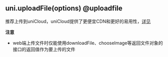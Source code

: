 ## uni.uploadFile(options) @uploadfile

<!-- UTSAPIJSON.uploadFile.description -->

推荐上传到uniCloud，uniCloud提供了更便宜CDN和更好的易用性，[详见](https://doc.dcloud.net.cn/uniCloud/storage.html)

<!-- UTSAPIJSON.uploadFile.param -->

<!-- UTSAPIJSON.uploadFile.returnValue -->

<!-- UTSAPIJSON.uploadFile.example -->

<!-- UTSAPIJSON.uploadFile.compatibility -->

<!-- UTSAPIJSON.uploadFile.tutorial -->

<!-- UTSAPIJSON.upload-file.example -->

<!-- UTSAPIJSON.general_type.name -->

<!-- UTSAPIJSON.general_type.param -->

**注意**

- web端上传文件时仅能使用downloadFile、chooseImage等返回文件对象的接口的返回值作为要上传的文件

